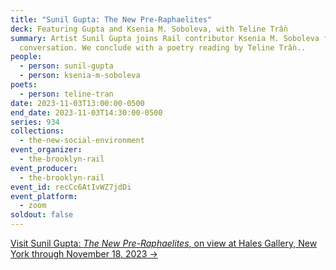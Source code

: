 ```yaml
---
title: "Sunil Gupta: The New Pre-Raphaelites"
deck: Featuring Gupta and Ksenia M. Soboleva, with Teline Trần
summary: Artist Sunil Gupta joins Rail contributor Ksenia M. Soboleva for a
  conversation. We conclude with a poetry reading by Teline Trần..
people:
  - person: sunil-gupta
  - person: ksenia-m-soboleva
poets:
  - person: teline-tran
date: 2023-11-03T13:00:00-0500
end_date: 2023-11-03T14:30:00-0500
series: 934
collections:
  - the-new-social-environment
event_organizer:
  - the-brooklyn-rail
event_producer:
  - the-brooklyn-rail
event_id: recCc6AtIvWZ7jdDi
event_platform:
  - zoom
soldout: false
---
```

[V﻿isit Sunil Gupta: *The New Pre-Raphaelites*, on view at Hales Gallery, New York through November 18, 2023 → ](https://halesgallery.com/exhibitions/215-sunil-gupta-the-new-pre-raphaelites/)